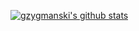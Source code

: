 [![gzygmanski's github stats](https://github-readme-stats.vercel.app/api?username=gzygmanski)](https://github.com/anuraghazra/github-readme-stats)
